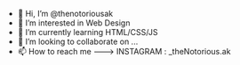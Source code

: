- 👋 Hi, I’m @thenotoriousak 
- 👀 I’m interested in Web Design
- 🌱 I’m currently learning HTML/CSS/JS
- 💞️ I’m looking to collaborate on ...
- 📫 How to reach me ---> INSTAGRAM : _theNotorious.ak

<!---
thenotoriousak/thenotoriousak is a ✨ special ✨ repository because its `README.md` (this file) appears on your GitHub profile.
You can click the Preview link to take a look at your changes.
--->
